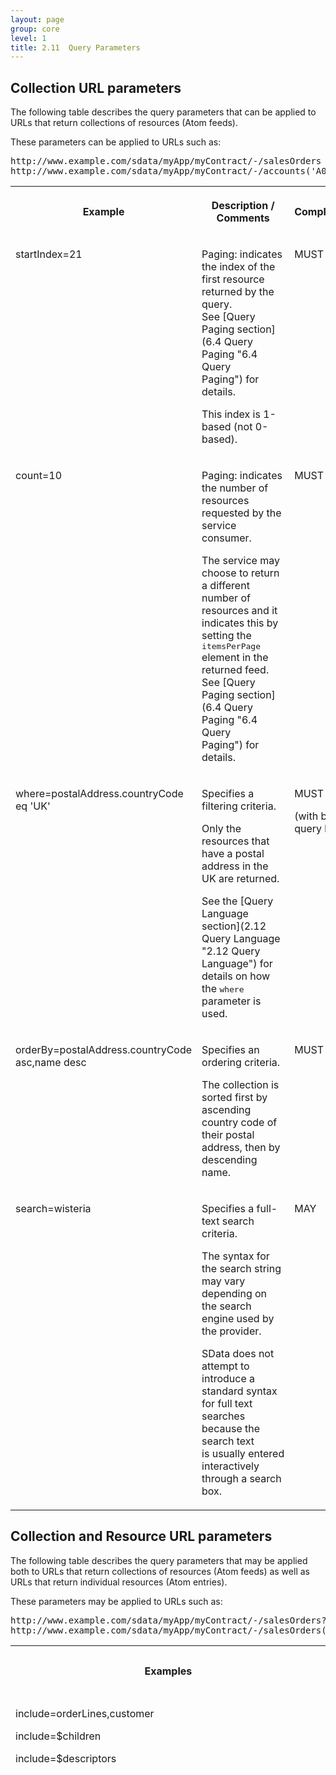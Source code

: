 ```yaml
---
layout: page
group: core
level: 1
title: 2.11  Query Parameters
---
```


## Collection URL parameters

The following table describes the query parameters that can be applied to
URLs that return collections of resources (Atom feeds).

These parameters can&nbsp;be applied to URLs such as:

<pre>http://www.example.com/sdata/myApp/myContract/-/salesOrders
http://www.example.com/sdata/myApp/myContract/-/accounts('A001')/salesOrders</pre>

<table class="content" print-width="100%" width="100%">
<tbody>

<tr>

<th>

**Example**

</th>
<th>

**Description / Comments**

</th>
<th>

Compliance

</th>

</tr>

<tr>

<td valign="top">

startIndex=21

</td>
<td>

Paging: indicates the index of the first resource returned by the query.
See&nbsp;[Query Paging section](6.4 Query Paging "6.4 Query Paging")&nbsp;for details.

This index is 1-based (not 0-based).

</td>
<td valign="top">

MUST

</td>

</tr>

<tr>

<td valign="top">

count=10

</td>
<td>

Paging: indicates the number of resources requested by the service consumer.

The service may choose to return a different number of resources and it
indicates this by setting the <tt>itemsPerPage</tt> element in the returned
feed. See&nbsp;[Query Paging section](6.4 Query Paging "6.4 Query Paging")&nbsp;for details.

</td>
<td valign="top">

MUST

</td>

</tr>

<tr>

<td valign="top">

where=postalAddress.countryCode eq 'UK'

</td>
<td>

Specifies a filtering criteria.

Only the resources that have a postal address in the UK are returned.

See the&nbsp;[Query Language section](2.12 Query Language "2.12  Query Language")&nbsp;for details on how
the <tt>where</tt> parameter is used.

</td>
<td valign="top">

MUST

(with basic query level)

</td>

</tr>

<tr>

<td valign="top">

orderBy=postalAddress.countryCode asc,name desc

</td>
<td>

Specifies an ordering criteria.

The collection is sorted first by ascending country code of their postal
address, then by descending name.

</td>
<td valign="top">

MUST

</td>

</tr>

<tr>

<td valign="top">

search=wisteria

</td>
<td>

Specifies a full-text search criteria.

The syntax for the search string may vary depending on the search engine used
by the provider. 

SData does not attempt to introduce a standard syntax for full text searches
because the search text is&nbsp;usually&nbsp;entered interactively through a search box.

</td>
<td valign="top">

MAY

</td>

</tr>

</tbody>
</table>

## Collection and Resource&nbsp;URL parameters

The following table describes the query parameters that may be applied both
to URLs that return collections of resources (Atom feeds) as well as URLs that
return individual resources (Atom entries).

These parameters may be applied to URLs such as:

<pre>http://www.example.com/sdata/myApp/myContract/-/salesOrders?where=date.year ge 2008
http://www.example.com/sdata/myApp/myContract/-/salesOrders('S001')</pre>

<table class="content" print-width="100%" width="100%">
<tbody>

<tr>

<th>

**Examples**

</th>
<th>

**Description / Comments**

</th>
<th>

Compliance

</th>

</tr>

<tr>

<td valign="top">

include=orderLines,customer

include=$children

include=$descriptors

</td>
<td>

Related <tt>orderLines</tt> and <tt>customer</tt> resources are returned
together with the salesOrder resource(s). It is&nbsp;assumed&nbsp;only the sales order
heading is&nbsp;returned by default. See&nbsp;[Query Payload Control section](6.5 Query Payload Control "6.5 Query Payload Control")&nbsp;for details.

<tt>$children</tt> indicates&nbsp;the payload should include the resource and all
its children resources (recursively). For example, a sales order with its order
lines, its billing and delivery addresses, its associated notes.

<tt>$descriptors</tt> indicates the payload should include "descriptors" for
all related resources. The "descriptors" are human readable strings for the
related resources. For example, first name + last name for a contact resource.
The descriptors are carried by sdata:descriptor attributes in the payload.
See&nbsp;[Query Payload Control section](6.5 Query Payload Control "6.5 Query Payload Control")&nbsp;for details.

</td>
<td valign="top">

MUST

</td>

</tr>

<tr>

<td valign="top">

precedence=2

</td>
<td>

The resource's XML payload should only contain properties&nbsp;that have a
precedence value&nbsp;&lt;= 2 in the schema. See [Property
Definition section](4.8 Simple Metadata Extensions Summary "4.8 Simple Metadata Extensions Summary")&nbsp;for details.

If this parameter is set to 0, the payload&nbsp;should be&nbsp;completely omitted from
the response.

If this parameter is not set, the payload should contain all the properties
listed in the schema, regardless of their priority&nbsp;value.

This parameter allows the consumer to get a trimmed down version of the
payload. This is useful when the consumer&nbsp;needs to fill a combo&nbsp;box for example.
In this case, he&nbsp;can pass <tt>precedence=0</tt> because he only needs&nbsp;an
id/title&nbsp;pair for each entry and these can be obtained from the Atom entry.

</td>
<td valign="top">

MUST

</td>

</tr>

<tr>

<td valign="top">

select=id,orderDate,customer/id,billingAddres,deliveryAddress/*

</td>
<td>

Selects the properties that will be returned in the payload.

This parameter allows a client to request that a specific list of properties
be returned in the payload. It gives precise control over the breadth and depth
of information returned.

In the example, the payload will contain the order id, the order date, the
customer id, the billing address (without any details) and the delivery address
(with full details - but not recursive). The * character is the wildcard for all
properties.

This parameter shadows the <tt>include</tt> and <tt>precedence</tt>
parameters. If&nbsp;<tt>include</tt> and/or <tt>precedence</tt> are&nbsp;specified in
conjunction with&nbsp;select,&nbsp;the <tt>include</tt> and <tt>precedence</tt> values are
ignored and only the <tt>select</tt> list is used.

</td>
<td valign="top">

MUST

</td>

</tr>

<tr>

<td valign="top">

includeSchema=true

</td>
<td>

The provider includes the feed or entry schema fragment in its response. See
[Inlined Schema section](4.10 Inlined Schemas "4.10 Inlined Schemas") for details.

</td>
<td valign="top">

MAY

</td>

</tr>

</tbody>
</table>

## Resource&nbsp;URL parameters

The following table describes the query parameters that may be applied to
URLs that return individual resources (Atom entries).

These parameters may be applied to URLs such as:

<pre>http://www.example.com/sdata/myApp/myContract/-/salesOrders('S001')</pre>

<table class="content" print-width="100%" width="100%">
<tbody>

<tr>

<th>

**Examples**

</th>
<th>

**Description / Comments**

</th>
<th>

Compliance

</th>

</tr>

<tr>

<td valign="top">

returnDelta=true

</td>
<td>

Indicates that the server should only include the properties that have been
modified in its response.

This parameter is only meaningful in POST and PUT requests. It is used to
optimize the traffic and reduce the size of the payload returned by these
operations.

The SData provider may ignore this parameter and always return the entire
payload. If the provider ignores this parameter, its consumers will not benefit
from the traffic optimization but they should still function normally.

</td>
<td valign="top">

MAY

</td>

</tr>

</tbody>
</table>

## POST parameters

The following table describes query parameters that only apply to POST
operations. These parameters can&nbsp;be applied to URLs such as:

<pre>http://www.example.com/sdata/myApp/myContract/-/customers/$service/sendOverdueReminders</pre>

<table class="content" print-width="100%" width="100%">
<tbody>

<tr>

<th>

**Example**

</th>
<th>

**Description / Comments**

</th>
<th>

Compliance

</th>

</tr>

<tr>

<td>

trackingID=abc42b0d-d110-4f5c-ac79-d3aa11bd20cb

</td>
<td>

Tracking id for reliable posting of asynchronous operations. See sections&nbsp;on
[reliable
posting](8.4 Reliable Posting "8.4 Reliable Posting")&nbsp;and&nbsp;[asynchronous service operations](11.5 Asynchronous Operations "11.5 Asynchronous Operations")&nbsp;for
details on this parameter.

</td>
<td valign="top">

MAY

</td>

</tr>

</tbody>
</table>

## Generic&nbsp;parameters

The following table describes the query parameters that can&nbsp;be applied to any
SData URL, including schema URLs.

<table class="content" print-width="100%" width="100%">
<tbody>

<tr>

<th>

**Example**

</th>
<th>

**Description / Comments**

</th>
<th>

Compliance

</th>

</tr>

<tr>

<td valign="top">

format=application/json

</td>
<td>

The resource(s) are returned in a specific format.

Standardized MIME types are used to specify the format.

A compliant SData service is only required to support the Atom format (feed
and entry). Alternate formats is an optional feature that only some
services&nbsp;honour.

This parameter overrides any value passed through the HTTP <tt>Accept</tt>
header

</td>
<td valign="top">

SHOULD

</td>

</tr>

<tr>

<td valign="top">

language=en-GB

</td>
<td>

Indicates the&nbsp;language the&nbsp;response must be in.

This parameter overrides any value passed through the HTTP
<tt>Accept-Language</tt> header. See [localization section](3.14 Localization "3.14 Localization") for details.

</td>
<td valign="top">

SHOULD

</td>

</tr>

<tr>

<td valign="top">

version=1.0.7

</td>
<td>

Requests a specific version of the resource.
See&nbsp;[Resource Versioning](2.14 Resource Versioning "2.14 Resource Versioning") section.

This parameter is primarily used for schema URLs.

The value of this parameter is a string and every application is free to
choose its naming scheme for versions. But SData imposes the
major.minor.revision format if the resource is a schema. See the
[4.8 Schema Rules](4.9 Schema Rules "4.9 Schema Rules") section for details.

</td>
<td valign="top">

MAY

</td>

</tr>

</tbody>
</table>

The compliance column indicates the level at which applications
have to support these parameters. If a provider receives a parameter that it
does not support or understand, it MUST ignore it. It MUST NOT return an error
in this case.

* * *